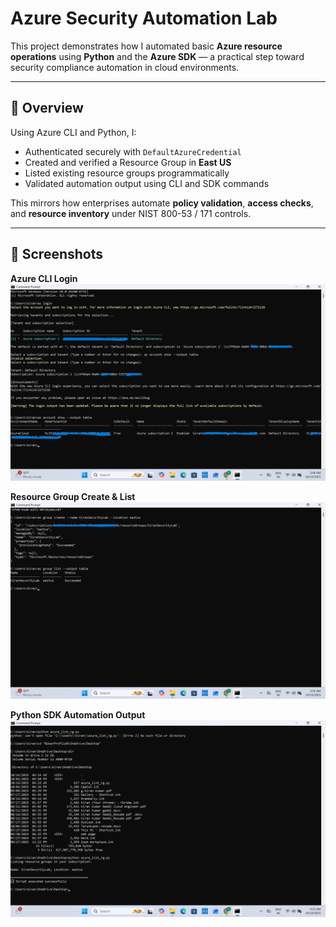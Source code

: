 # Azure Security Automation Lab

This project demonstrates how I automated basic **Azure resource operations** using **Python** and the **Azure SDK** — a practical step toward security compliance automation in cloud environments.

---

## 🧠 Overview

Using Azure CLI and Python, I:
- Authenticated securely with `DefaultAzureCredential`
- Created and verified a Resource Group in **East US**
- Listed existing resource groups programmatically
- Validated automation output using CLI and SDK commands

This mirrors how enterprises automate **policy validation**, **access checks**, and **resource inventory** under NIST 800-53 / 171 controls.

---
## 🧩 Screenshots

**Azure CLI Login**
![Azure CLI Login](images/01_az_login_redacted.png.png)

**Resource Group Create & List**
![Resource Group](images/02_rg_create_list.png.png)

**Python SDK Automation Output**
![Python SDK](images/03_python_sdk_list_rg.png.png)



